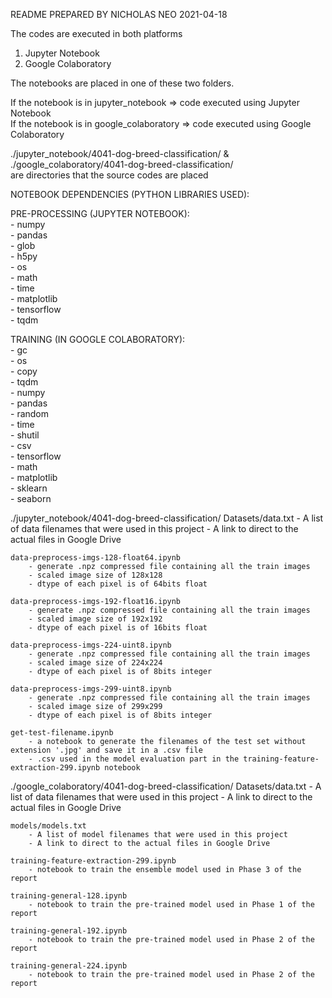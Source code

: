 README PREPARED BY NICHOLAS NEO 2021-04-18

The codes are executed in both platforms
1. Jupyter Notebook  
2. Google Colaboratory  

The notebooks are placed in one of these two folders.  

If the notebook is in jupyter_notebook => code executed using Jupyter Notebook  
If the notebook is in google_colaboratory => code executed using Google Colaboratory  

./jupyter_notebook/4041-dog-breed-classification/ &  
./google_colaboratory/4041-dog-breed-classification/  
are directories that the source codes are placed  

NOTEBOOK DEPENDENCIES (PYTHON LIBRARIES USED):  

PRE-PROCESSING (JUPYTER NOTEBOOK):  
	- numpy   
	- pandas  
	- glob  
	- h5py  
	- os  
	- math  
	- time  
	- matplotlib  
	- tensorflow  
	- tqdm  

TRAINING (IN GOOGLE COLABORATORY):  
	- gc  
	- os  
	- copy  
	- tqdm  
	- numpy  
	- pandas  
	- random  
	- time  
	- shutil  
	- csv  
	- tensorflow   
	- math  
	- matplotlib  
	- sklearn  
	- seaborn  

./jupyter_notebook/4041-dog-breed-classification/
	Datasets/data.txt
		- A list of data filenames that were used in this project
		- A link to direct to the actual files in Google Drive
		
	data-preprocess-imgs-128-float64.ipynb
		- generate .npz compressed file containing all the train images
		- scaled image size of 128x128
		- dtype of each pixel is of 64bits float

	data-preprocess-imgs-192-float16.ipynb
		- generate .npz compressed file containing all the train images
		- scaled image size of 192x192
		- dtype of each pixel is of 16bits float
		
	data-preprocess-imgs-224-uint8.ipynb
		- generate .npz compressed file containing all the train images
		- scaled image size of 224x224
		- dtype of each pixel is of 8bits integer
		
	data-preprocess-imgs-299-uint8.ipynb
		- generate .npz compressed file containing all the train images
		- scaled image size of 299x299
		- dtype of each pixel is of 8bits integer
		
	get-test-filename.ipynb
		- a notebook to generate the filenames of the test set without extension '.jpg' and save it in a .csv file
		- .csv used in the model evaluation part in the training-feature-extraction-299.ipynb notebook
		
./google_colaboratory/4041-dog-breed-classification/
	Datasets/data.txt
		- A list of data filenames that were used in this project
		- A link to direct to the actual files in Google Drive

	models/models.txt
		- A list of model filenames that were used in this project
		- A link to direct to the actual files in Google Drive		

	training-feature-extraction-299.ipynb
		- notebook to train the ensemble model used in Phase 3 of the report
	
	training-general-128.ipynb
		- notebook to train the pre-trained model used in Phase 1 of the report
	
	training-general-192.ipynb
		- notebook to train the pre-trained model used in Phase 2 of the report
	
	training-general-224.ipynb
		- notebook to train the pre-trained model used in Phase 2 of the report